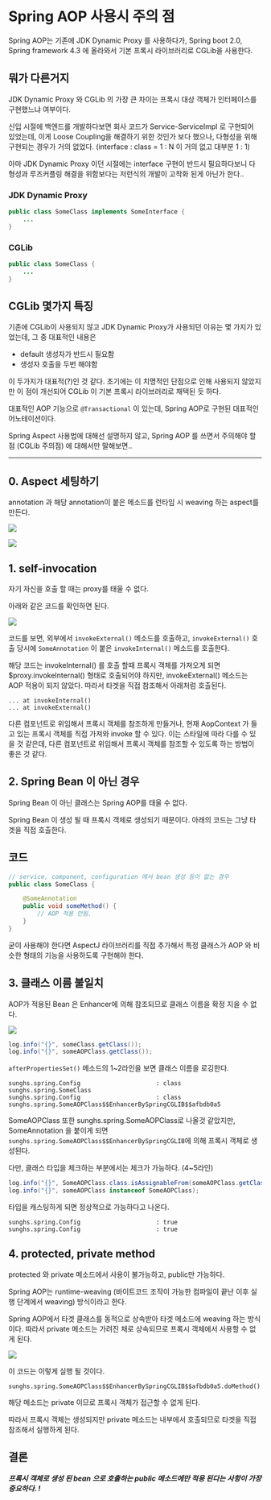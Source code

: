 # Spring AOP 사용시 주의 점

Spring AOP는 기존에 JDK Dynamic Proxy 를 사용하다가, 
Spring boot 2.0, Spring framework 4.3 에 올라와서 기본 프록시 라이브러리로 CGLib을 사용한다.

## 뭐가 다른거지
JDK Dynamic Proxy 와 CGLib 의 가장 큰 차이는 프록시 대상 객체가 인터페이스를 구현했느냐 여부이다.

신입 시절에 백엔드를 개발하다보면 회사 코드가 Service-ServiceImpl 로 구현되어 있었는데, 
이게 Loose Coupling을 해결하기 위한 것인가 보다 했으나, 다형성을 위해 구현되는 경우가 거의 없었다.
(interface : class = 1 : N 이 거의 없고 대부분 1 : 1)

아마 JDK Dynamic Proxy 이던 시절에는 interface 구현이 반드시 필요하다보니 다형성과 루즈커플링 해결을 위함보다는 저런식의 개발이 고착화 된게 아닌가 한다..



### JDK Dynamic Proxy
```java
public class SomeClass implements SomeInterface {
    ...
}
```

### CGLib
```java
public class SomeClass {
    ...
}
```

## CGLib 몇가지 특징
기존에 CGLib이 사용되지 않고 JDK Dynamic Proxy가 사용되던 이유는 몇 가지가 있었는데, 그 중 대표적인 내용은
- default 생성자가 반드시 필요함
- 생성자 호출을 두번 해야함

이 두가지가 대표적(?)인 것 같다. 초기에는 이 치명적인 단점으로 인해 사용되지 않았지만 이 점이 개선되어 CGLib 이 기본 프록시 라이브러리로 채택된 듯 하다.

대표적인 AOP 기능으로 `@Transactional` 이 있는데, Spring AOP로 구현된 대표적인 어노테이션이다.

Spring Aspect 사용법에 대해선 설명하지 않고, Spring AOP 를 쓰면서 주의해야 할 점 (CGLib 주의점) 에 대해서만 말해보면..

---

## 0. Aspect 세팅하기
annotation 과 해당 annotation이 붙은 메소드를 런타임 시 weaving 하는 aspect를 만든다.

![](./../../static/Framework/spring-aop-using-caution/someAnnotation.png)

![](./../../static/Framework/spring-aop-using-caution/someAnnotationAspect.png)


## 1. self-invocation
자기 자신을 호출 할 때는 proxy를 태울 수 없다. 

아래와 같은 코드를 확인하면 된다.

![](./../../static/Framework/spring-aop-using-caution/someClass.png)

코드를 보면, 외부에서 `invokeExternal()` 메소드를 호출하고, `invokeExternal()` 호출 당시에 `SomeAnnotation` 이 붙은 `invokeInternal()` 메소드를 호출한다.

해당 코드는 invokeInternal() 를 호출 할때 프록시 객체를 가져오게 되면 $proxy.invokeInternal() 형태로 호출되어야 하지만, invokeExternal() 메소드는 AOP 적용이 되지 않았다. 따라서 타겟을 직접 참조해서 아래처럼 호출된다.

```
... at invokeInternal()
... at invokeExternal()
```

다른 컴포넌트로 위임해서 프록시 객체를 참조하게 만들거나, 현재 AopContext 가 들고 있는 프록시 객체를 직접 가져와 invoke 할 수 있다. 이는 스타일에 따라 다를 수 있을 것 같은데, 다른 컴포넌트로 위임해서 프록시 객체를 참조할 수 있도록 하는 방법이 좋은 것 같다.

## 2. Spring Bean 이 아닌 경우
Spring Bean 이 아닌 클래스는 Spring AOP를 태울 수 없다.

Spring Bean 이 생성 될 때 프록시 객체로 생성되기 때문이다. 아래의 코드는 그냥 타겟을 직접 호출한다.

## 코드
```java
// service, component, configuration 에서 bean 생성 등이 없는 경우
public class SomeClass {

    @SomeAnnotation
    public void someMethod() {
        // AOP 적용 안됨.
    }
}
```

굳이 사용해야 한다면 AspectJ 라이브러리를 직접 추가해서 특정 클래스가 AOP 와 비슷한 형태의 기능을 사용하도록 구현해야 한다.


## 3. 클래스 이름 불일치
AOP가 적용된 Bean 은 Enhancer에 의해 참조되므로 클래스 이름을 확정 지을 수 없다.

![](./../../static/Framework/spring-aop-using-caution/classConfig.png)



```java
log.info("{}", someClass.getClass());
log.info("{}", someAOPClass.getClass());
```

`afterPropertiesSet()` 메소드의 1~2라인을 보면 클래스 이름을 로깅한다.

```
sunghs.spring.Config                     : class sunghs.spring.SomeClass
sunghs.spring.Config                     : class sunghs.spring.SomeAOPClass$$EnhancerBySpringCGLIB$$afbdb0a5
```

SomeAOPClass 또한 sunghs.spring.SomeAOPClass로 나올것 같았지만, SomeAnnotation 을 붙이게 되면 `sunghs.spring.SomeAOPClass$$EnhancerBySpringCGLIB`에 의해 프록시 객체로 생성된다.

다만, 클래스 타입을 체크하는 부분에서는 체크가 가능하다. (4~5라인)

```java
log.info("{}", SomeAOPClass.class.isAssignableFrom(someAOPClass.getClass()));
log.info("{}", someAOPClass instanceof SomeAOPClass);
```

타입을 캐스팅하게 되면 정상적으로 가능하다고 나온다.

```
sunghs.spring.Config                     : true
sunghs.spring.Config                     : true
```

## 4. protected, private method
protected 와 private 메소드에서 사용이 불가능하고, public만 가능하다.

Spring AOP는 runtime-weaving (바이트코드 조작이 가능한 컴파일이 끝난 이후 실행 단계에서 weaving) 방식이라고 한다. 

Spring AOP에서 타겟 클래스를 동적으로 상속받아 타겟 메소드에 weaving 하는 방식이다. 따라서 private 메소드는 가려진 채로 상속되므로 프록시 객체에서 사용할 수 없게 된다.

![](./../../static/Framework/spring-aop-using-caution/someAopClass.png)

이 코드는 이렇게 실행 될 것이다.

```
sunghs.spring.SomeAOPClass$$EnhancerBySpringCGLIB$$afbdb0a5.doMethod()
```

해당 메소드는 private 이므로 프록시 객체가 접근할 수 없게 된다. 

따라서 프록시 객체는 생성되지만 private 메소드는 내부에서 호출되므로 타겟을 직접 참조해서 실행하게 된다.

## 결론

***프록시 객체로 생성 된 bean 으로 호출하는 public 메소드에만 적용 된다는 사항이 가장 중요하다. !***